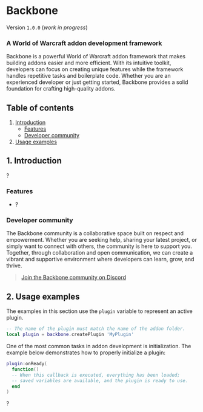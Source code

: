 # Backbone
Version `1.0.0` (*work in progress*)
### A World of Warcraft addon development framework

Backbone is a powerful World of Warcraft addon framework that makes building addons easier and more efficient. With its intuitive toolkit, developers can focus on creating unique features while the framework handles repetitive tasks and boilerplate code. Whether you are an experienced developer or just getting started, Backbone provides a solid foundation for crafting high-quality addons.

## Table of contents

1. [Introduction](#1-introduction)
    - [Features](#features)
    - [Developer community](#developer-community)
2. [Usage examples](#2-usage-examples)

## 1. Introduction

?

### Features

- ?

### Developer community

The Backbone community is a collaborative space built on respect and empowerment. Whether you are seeking help, sharing your latest project, or simply want to connect with others, the community is here to support you. Together, through collaboration and open communication, we can create a vibrant and supportive environment where developers can learn, grow, and thrive.

> [Join the Backbone community on Discord](https://discord.gg/JaHq2wWweS)

## 2. Usage examples

The examples in this section use the `plugin` variable to represent an active plugin.

```lua
-- The name of the plugin must match the name of the addon folder.
local plugin = backbone.createPlugin 'MyPlugin'
```

One of the most common tasks in addon development is initialization. The example below demonstrates how to properly initialize a plugin:

```lua
plugin:onReady(
  function()
  -- When this callback is executed, everything has been loaded;
  -- saved variables are available, and the plugin is ready to use.
  end
)
```

?